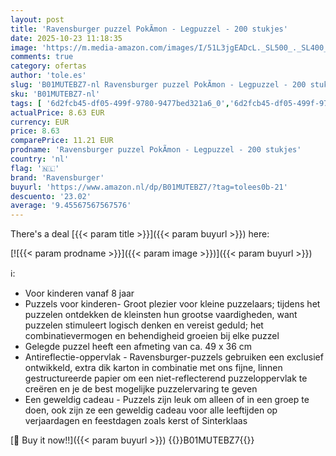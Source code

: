 ```yaml
---
layout: post
title: 'Ravensburger puzzel PokÃmon - Legpuzzel - 200 stukjes'
date: 2025-10-23 11:18:35
image: 'https://m.media-amazon.com/images/I/51L3jgEADcL._SL500_._SL400_.jpg'
comments: true
category: ofertas
author: 'tole.es'
slug: 'B01MUTEBZ7-nl Ravensburger puzzel PokÃmon - Legpuzzel - 200 stukjes'
sku: 'B01MUTEBZ7-nl'
tags: [ '6d2fcb45-df05-499f-9780-9477bed321a6_0','6d2fcb45-df05-499f-9780-9477bed321a6_3701','6d2fcb45-df05-499f-9780-9477bed321a6_5301','8','Arborist Merchandising Root','Legpuzzels','Puzzels','Ravensburger NL PBDD 2024','Self Service','Special Features Stores','Speelgoed & spellen','ravensburger','🇳🇱', ]
actualPrice: 8.63 EUR
currency: EUR
price: 8.63
comparePrice: 11.21 EUR
prodname: 'Ravensburger puzzel PokÃmon - Legpuzzel - 200 stukjes'
country: 'nl'
flag: '🇳🇱'
brand: 'Ravensburger'
buyurl: 'https://www.amazon.nl/dp/B01MUTEBZ7/?tag=tolees0b-21'
descuento: '23.02'
average: '9.45567567567576'
---
```


There's a deal [{{< param title >}}]({{< param buyurl >}})  here:

[![{{< param prodname >}}]({{< param image >}})]({{< param buyurl >}})

ℹ️:

- Voor kinderen vanaf 8 jaar
- Puzzels voor kinderen- Groot plezier voor kleine puzzelaars; tijdens het puzzelen ontdekken de kleinsten hun grootse vaardigheden, want puzzelen stimuleert logisch denken en vereist geduld; het combinatievermogen en behendigheid groeien bij elke puzzel
- Gelegde puzzel heeft een afmeting van ca. 49 x 36 cm
- Antireflectie-oppervlak - Ravensburger-puzzels gebruiken een exclusief ontwikkeld, extra dik karton in combinatie met ons fijne, linnen gestructureerde papier om een ​​niet-reflecterend puzzeloppervlak te creëren en je de best mogelijke puzzelervaring te geven
- Een geweldig cadeau - Puzzels zijn leuk om alleen of in een groep te doen, ook zijn ze een geweldig cadeau voor alle leeftijden op verjaardagen en feestdagen zoals kerst of Sinterklaas

[🛒 Buy it now!!]({{< param buyurl >}})
{{<world>}}B01MUTEBZ7{{</world>}}
